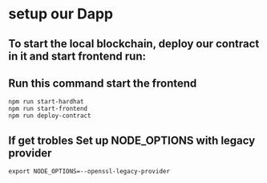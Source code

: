 # setup our Dapp

## To start the local blockchain, deploy our contract in it and start frontend run:
## Run this command start the frontend
```shell
npm run start-hardhat
npm run start-frontend
npm run deploy-contract
```


## If get trobles Set up NODE_OPTIONS with legacy provider
```shell
export NODE_OPTIONS=--openssl-legacy-provider
```